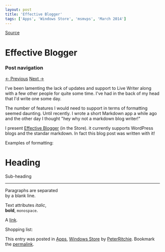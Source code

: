 ```yaml
---
layout: post
title: 'Effective Blogger'
tags: ['Apps', 'Windows Store', 'msmvps', 'March 2014']
---
```

[Source](http://pr-blog.azurewebsites.net/2014/03/27/effective-blogger/ "Permalink to Effective Blogger")

# Effective Blogger

### Post navigation

[← Previous][1] [Next →][2]

I've been lamenting the lack of updates and support to Live Writer along with a few other people for quite some time. I've had in the back of my head that I'd write one some day.

The number of features I would need to support in terms of formatting seemed daunting. Until recently. I wrote a short Markdown app a while ago and the other day I thought "hey why not a markdown blog writer!"

I present [Effective Blogger][3] (in the Store). it currently supports WordPress blogs and the standar markdown. In fact this blog post was written with it!

Examples of formatting:

Heading  
=======

Sub-heading

* * *

Paragraphs are separated  
by a blank line.

Text attributes _italic_,  
**bold**, `monospace`.

A [link][4].

Shopping list:

This entry was posted in [Apps][5], [Windows Store][6] by [PeterRitchie][7]. Bookmark the [permalink][8]. 

[1]: http://pr-blog.azurewebsites.net/2014/03/23/the-case-of-the-not-so-useful-xbf-error/
[2]: http://pr-blog.azurewebsites.net/2014/04/15/getting-used-to-windows-phone-8-1/
[3]: http://bitly.com/1hgnhH7
[4]: http://example.com
[5]: http://pr-blog.azurewebsites.net/category/apps/
[6]: http://pr-blog.azurewebsites.net/category/windows-store/
[7]: http://pr-blog.azurewebsites.net/author/peterritchie/
[8]: http://pr-blog.azurewebsites.net/2014/03/27/effective-blogger/ "Permalink to Effective Blogger"


